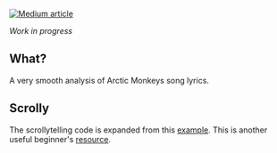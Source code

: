 [![Medium article](https://img.shields.io/badge/Medium-View%20on%20Medium-red?logo=medium)](https://medium.com/@sborms/scraping-arctic-monkeys-songs-from-genius-31342eb44a23)

_Work in progress_

## What?

A very smooth analysis of Arctic Monkeys song lyrics.

## Scrolly

The scrollytelling code is expanded from this [example](https://github.com/edriessen/scrollytelling-scrollama-d3-demo). This is another useful beginner's [resource](https://github.com/uclab-potsdam/scrollytelling-beginners/tree/master).
